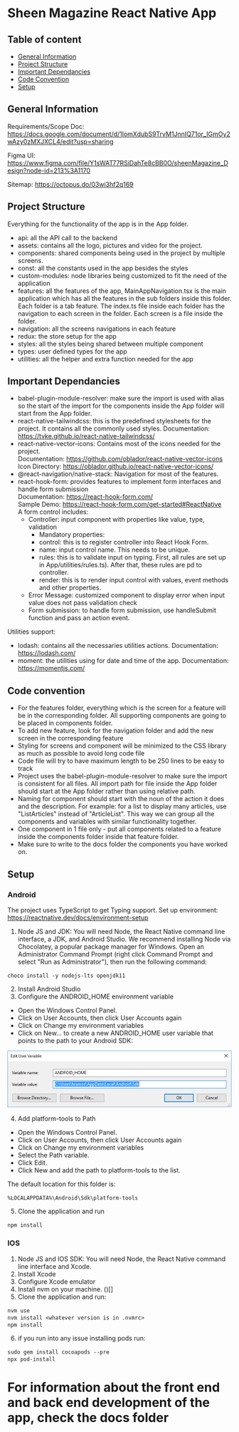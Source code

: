 # Sheen Magazine React Native App

## Table of content
* [General Information](#general-information)
* [Project Structure](#project-structure)
* [Important Dependancies](#important-dependancies)
* [Code Convention](#code-convention) 
* [Setup](#setup)

## General Information
Requirements/Scope Doc: https://docs.google.com/document/d/1lomXdubS9TrvM1JnnIQ71or_IGmOy2wAzy0zMXJXCL4/edit?usp=sharing

Figma UI: https://www.figma.com/file/Y1sWAT77RSiDahTe8cBB0O/sheenMagazine_Design?node-id=213%3A1170

Sitemap: https://octopus.do/03wi3hf2q169

## Project Structure
Everything for the functionality of the app is in the App folder. 
* api: all the API call to the backend 
* assets: contains all the logo, pictures and video for the project. 
* components: shared components being used in the project by multiple screens. 
* const: all the constants used in the app besides the styles
* custom-modules: node libraries being customized to fit the need of the application
* features: all the features of the app, MainAppNavigation.tsx is the main application which has all the features in the sub folders inside this folder. Each folder is a tab feature. The index.ts file inside each folder has the navigation to each screen in the folder. Each screen is a file inside the folder. 
* navigation: all the screens navigations in each feature
* redux: the store setup for the app 
* styles: all the styles being shared between multiple component 
* types: user defined types for the app 
* utilities: all the helper and extra function needed for the app 

## Important Dependancies
* babel-plugin-module-resolver: make sure the import is used with alias so the start of the import for the components inside the App folder will start from the App folder. 
* react-native-tailwindcss: this is the predefined stylesheets for the project. It contains all the commonly used styles. 
Documentation: https://tvke.github.io/react-native-tailwindcss/
* react-native-vector-icons: Contains most of the icons needed for the project. <br />
Documentation: https://github.com/oblador/react-native-vector-icons <br />
Icon Directory: https://oblador.github.io/react-native-vector-icons/
* @react-navigation/native-stack: Navigation for most of the features. 
* react-hook-form: provides features to implement form interfaces and handle form submission <br />
Documentation: https://react-hook-form.com/ <br />
Sample Demo: https://react-hook-form.com/get-started#ReactNative <br />
A form control includes:
    - Controller: input component with properties like value, type, validation
        - Mandatory properties:
        - control: this is to register controller into React Hook Form.
        - name: input control name. This needs to be unique.
        - rules: this is to validate input on typing. First, all rules are set up in App/utilities/rules.ts). After that, these rules are pd to controller.
        - render: this is to render input control with values, event methods and other properties.
    - Error Message: customized component to display error when input value does not pass validation check
    - Form submission: to handle form submission, use handleSubmit function and pass an action event.
    
Utilities support: 
* lodash: contains all the necessaries utilities actions. 
Documentation: https://lodash.com/
* moment: the utilities using for date and time of the app. 
Documentation: https://momentjs.com/

## Code convention 
* For the features folder, everything which is the screen for a feature will be in the corresponding folder. All supporting components are going to be placed in components folder. 
* To add new feature, look for the navigation folder and add the new screen in the corresponding feature 
* Styling for screens and component will be minimized to the CSS library as much as possible to avoid long code file 
* Code file will try to have maximum length to be 250 lines to be easy to track 
* Project uses the babel-plugin-module-resolver to make sure the import is consistent for all files. All import path for file inside the App folder should start at the App folder rather than using relative path.  
* Naming for component should start with the noun of the action it does and the description. For example: for a list to display many articles, use "ListArticles" instead of "ArticleList". This way we can group all the components and variables with similar functionality together. 
* One component in 1 file only - put all components related to a feature inside the components folder inside that feature folder. 
* Make sure to write to the docs folder the components you have worked on. 

## Setup

### Android
The project uses TypeScript to get Typing support. 
Set up environment: https://reactnative.dev/docs/environment-setup
1. Node JS and JDK: 
You will need Node, the React Native command line interface, a JDK, and Android Studio.
We recommend installing Node via Chocolatey, a popular package manager for Windows.
Open an Administrator Command Prompt (right click Command Prompt and select "Run as Administrator"), then run the following command:
```
choco install -y nodejs-lts openjdk11
```
2. Install Android Studio
3. Configure the ANDROID_HOME environment variable

* Open the Windows Control Panel.
* Click on User Accounts, then click User Accounts again
* Click on Change my environment variables
* Click on New... to create a new ANDROID_HOME user variable that points to the path to your Android SDK:
<img src="public/AndroidSDKEnv.png">

4. Add platform-tools to Path
* Open the Windows Control Panel.
* Click on User Accounts, then click User Accounts again
* Click on Change my environment variables
* Select the Path variable.
* Click Edit.
* Click New and add the path to platform-tools to the list.

The default location for this folder is:
```
%LOCALAPPDATA%\Android\Sdk\platform-tools
```
5. Clone the application and run  
```
npm install 
```

### IOS

1. Node JS and IOS SDK: 
You will need Node, the React Native command line interface and Xcode.
2. Install Xcode
3. Configure Xcode emulator
4. Install nvm on your machine. ()[]
5. Clone the application and run:
```
nvm use
nvm install <whatever version is in .nvmrc>
npm install
```
6. if you run into any issue installing pods run:

```
sudo gem install cocoapods --pre
npx pod-install
```

# For information about the front end and back end development of the app, check the docs folder